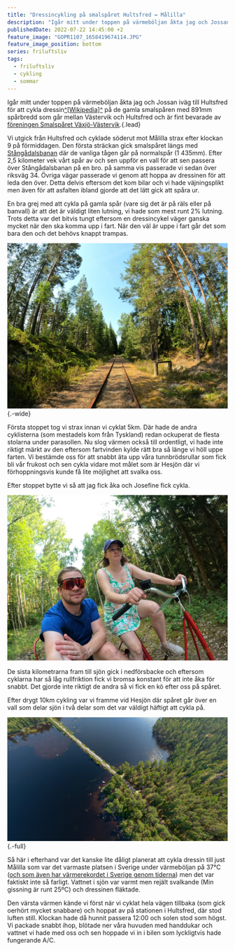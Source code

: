 ```yaml
---
title: "Dressincykling på smalspåret Hultsfred ↔ Målilla"
description: "Igår mitt under toppen på värmeböljan åkta jag och Jossan iväg till Hultsfred för att cykla dressin på de gamla smalspåren (891mm spårbredd) som går mellan Västervik och Hultsfred och är fint bevarade av föreningen Smalspåret Växjö-Västervik"
publishedDate: 2022-07-22 14:45:00 +2
feature_image: "GOPR1107_1658419674114.JPG"
feature_image_position: bottom
series: friluftsliv
tags:
  - friluftsliv
  - cykling
  - sommar
---
```

  
Igår mitt under toppen på värmeböljan åkta jag och Jossan iväg till Hultsfred för att cykla dressin[^\[Wikipedia\]^][Wikipedia: Dressin] på de gamla smalspåren med 891mm spårbredd som går mellan Västervik och Hultsfred och är fint bevarade av [föreningen Smalspåret Växjö-Västervik][Föreningen Smalspåret Växjö-Västervik].{.lead}

Vi utgick från Hultsfred och cyklade söderut mot Målilla strax efter klockan 9 på förmiddagen. Den första sträckan gick smalspåret längs med [Stångådalsbanan][Stångådalsbanan på Wikipedia] där de vanliga tågen går på normalspår (1 435mm). Efter 2,5 kilometer vek vårt spår av och sen uppför en vall för att sen passera över Stångådalsbanan på en bro. på samma vis passerade vi sedan över riksväg 34. Övriga vägar passerade vi genom att hoppa av dressinen för att leda den över. Detta delvis eftersom det kom bilar och vi hade väjningsplikt men även för att asfalten ibland gjorde att det lätt gick att spåra ur.

En bra grej med att cykla på gamla spår (vare sig det är på räls eller på banvall) är att det är väldigt liten lutning, vi hade som mest runt 2% lutning. Trots detta var det bitvis tungt eftersom en dressincykel väger ganska mycket när den ska komma upp i fart. När den väl är uppe i fart går det som bara den och det behövs knappt trampas.

![Smalspår som går genom en skog. På sidan av spåren syns rester och ruiner av gamla byggnader eller infrastruktur.](GOPR1104_1658419674114.JPG){.-wide}

Första stoppet tog vi strax innan vi cyklat 5km. Där hade de andra cyklisterna (som mestadels kom från Tyskland) redan ockuperat de flesta stolarna under parasollen. Nu slog värmen också till ordentligt, vi hade inte riktigt märkt av den eftersom fartvinden kylde rätt bra så länge vi höll uppe farten. Vi bestämde oss för att snabbt äta upp våra tunnbrödsrullar som fick bli vår frukost och sen cykla vidare mot målet som är Hesjön där vi förhoppningsvis kunde få lite möjlighet att svalka oss.

Efter stoppet bytte vi så att jag fick åka och Josefine fick cykla.

![Selfie på Gustav och Josefine som sitter på en dressin](GOPR1101_1658419674114.JPG)

De sista kilometrarna fram till sjön gick i nedförsbacke och eftersom cyklarna har så låg rullfriktion fick vi bromsa konstant för att inte åka för snabbt. Det gjorde inte riktigt de andra så vi fick en kö efter oss på spåret.

Efter drygt 10km cykling var vi framme vid Hesjön där spåret går över en vall som delar sjön i två delar som det var väldigt häftigt att cykla på.

![Flygfoto över Hesjön, Målilla med blå-rött vatten och en vall med räls på som delar sjön i två delar. ](Gustav-Lindqvist_2022-07-21_1658419153523.jpg){.-full}

Så här i efterhand var det kanske lite dåligt planerat att cykla dressin till just Målilla som var det varmaste platsen i Sverige under värmeböljan på 37°C ([och som även har värmerekordet i Sverige genom tiderna][SMHI: Svenska temperaturrekord]) men det var faktiskt inte så farligt. Vattnet i sjön var varmt men rejält svalkande (Min gissning är runt 25ºC) och dressinen fläktade.

Den värsta värmen kände vi först när vi cyklat hela vägen tillbaka (som gick oerhört mycket snabbare) och hoppat av på stationen i Hultsfred, där stod luften still. Klockan hade då hunnit passera 12:00 och solen stod som högst. Vi packade snabbt ihop, blötade ner våra huvuden med handdukar och vattnet vi hade med oss och sen hoppade vi in i bilen som lyckligtvis hade fungerande A/C.

[Stångådalsbanan på Wikipedia]: https://sv.wikipedia.org/wiki/Stångådalsbanan
[Föreningen Smalspåret Växjö-Västervik]: https://smalsparet.com
[Wikipedia: Dressin]: https://sv.wikipedia.org/wiki/Dressin
[SMHI: Svenska temperaturrekord]: https://www.smhi.se/kunskapsbanken/meteorologi/svenska-temperaturrekord/svenska-temperaturrekord-1.5792
